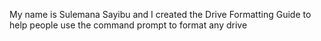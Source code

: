 My name is Sulemana Sayibu and I created the Drive Formatting Guide to help people use the command prompt to format any drive

